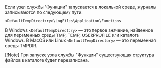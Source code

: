Если узел службы "Функции" запускается в локальной среде, журналы записываются по следующему пути:

```
<DefaultTempDirectory>\LogFiles\Application\Functions
```

В Windows `<DefaultTempDirectory>` — это первое значение, найденное для переменных среды TMP, TEMP, USERPROFILE или каталога Windows.
В MacOS или Linux `<DefaultTempDirectory>` — это переменная среды TMPDIR.

[!Note]
При запуске узла службы "Функции" существующая структура файлов в каталоге будет перезаписана.
